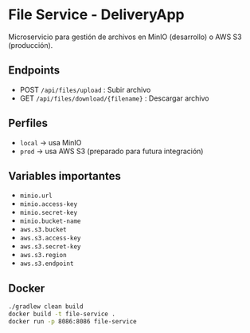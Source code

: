 # File Service - DeliveryApp

Microservicio para gestión de archivos en MinIO (desarrollo) o AWS S3 (producción).

## Endpoints
- POST `/api/files/upload` : Subir archivo
- GET `/api/files/download/{filename}` : Descargar archivo

## Perfiles
- `local` → usa MinIO
- `prod` → usa AWS S3 (preparado para futura integración)

## Variables importantes
- `minio.url`
- `minio.access-key`
- `minio.secret-key`
- `minio.bucket-name`
- `aws.s3.bucket`
- `aws.s3.access-key`
- `aws.s3.secret-key`
- `aws.s3.region`
- `aws.s3.endpoint`

## Docker
```bash
./gradlew clean build
docker build -t file-service .
docker run -p 8086:8086 file-service
```
